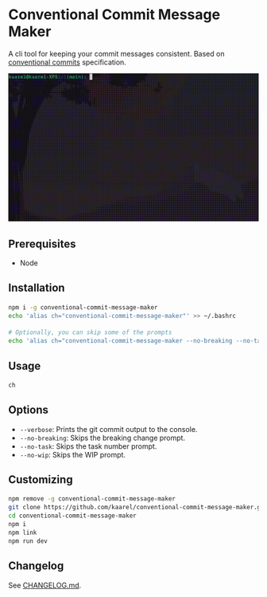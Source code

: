 # Conventional Commit Message Maker

A cli tool for keeping your commit messages consistent. Based on [conventional commits](https://www.conventionalcommits.org/en/v1.0.0/) specification.

![demo](./demo.gif)

## Prerequisites

- Node

## Installation

```bash
npm i -g conventional-commit-message-maker
echo 'alias ch="conventional-commit-message-maker"' >> ~/.bashrc

# Optionally, you can skip some of the prompts
echo 'alias ch="conventional-commit-message-maker --no-breaking --no-task --no-wip"' >> ~/.bashrc
```

## Usage

```bash
ch
```

## Options

- `--verbose`: Prints the git commit output to the console.
- `--no-breaking`: Skips the breaking change prompt.
- `--no-task`: Skips the task number prompt.
- `--no-wip`: Skips the WIP prompt.

## Customizing

```bash
npm remove -g conventional-commit-message-maker
git clone https://github.com/kaarel/conventional-commit-message-maker.git
cd conventional-commit-message-maker
npm i
npm link
npm run dev
```

## Changelog

See [CHANGELOG.md](./CHANGELOG.md).
